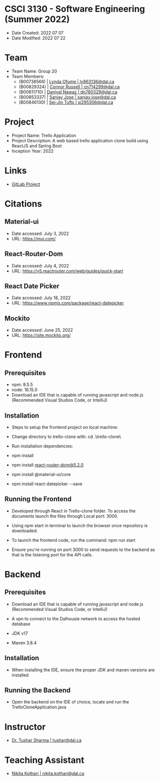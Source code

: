 # CSCI 3130 - Software Engineering (Summer 2022)

- Date Created: 2022 07 07
- Date Modified: 2022 07 22

# Team

- Team Name: Group 20
- Team Members:
  - (B00738568) | [Lynda Ofume | ly863136@dal.ca](ly863136@dal.ca)
  - (B00829324) | [Connor Russell | cn714299@dal.ca](cn714299@dal.ca)
  - (B00811710) | [Daniyal Nawaz | dn780329@dal.ca](dn780329@dal.ca)
  - (B00853337) | [Sanjay Jose | sanjay.jose@dal.ca](sanjay.jose@dal.ca)
  - (B00846130) | [Sei-Jin Tufts | sj295306@dal.ca](sj295306@dal.ca)


# Project

- Project Name: Trello Application
- Project Description: A web based trello application clone build using ReactJS and Spring Boot
- Inception Year: 2022

# Links

- [GitLab Project](https://git.cs.dal.ca/courses/2022-summer/csci-3130/projects/group20)

# Citations

## Material-ui
- Date accessed: July 3, 2022
- URL: https://mui.com/

## React-Router-Dom
- Date accessed: July 4, 2022
- URL: https://v5.reactrouter.com/web/guides/quick-start

## React Date Picker
- Date accessed: July 18, 2022
- URL: https://www.npmjs.com/package/react-datepicker

## Mockito
- Date accessed: June 25, 2022
- URL: https://site.mockito.org/

# Frontend

## Prerequisites

- npm: 8.5.5
- node: 16.15.0
- Download an IDE that is capable of running javascript and node.js (Recommended Visual Studios Code, or IntelliJ)

## Installation

- Steps to setup the frontend project on local machine:

- Change directory to trello-clone with: cd .\trello-clone\ 

- Run installation dependencies:
- npm install
- npm install react-router-dom@5.2.0
- npm install @material-ui/core
- npm install react-datepicker --save


## Running the Frontend

- Developed through React in Trello-clone folder. To access the documents launch the files through Local port: 3000. 
- Using npm start in terminal to launch the browser once repository is downloaded.

- To launch the frontend code, run the command: npm run start

- Ensure you're running on port 3000 to send requests to the backend as that is the listening port for the API calls.


# Backend

## Prerequisites

- Download an IDE that is capable of running javascript and node.js (Recommended Visual Studios Code, or IntelliJ)

- A vpn to connect to the Dalhousie network to access the hosted database
- JDK v17
- Maven 3.8.4

## Installation

- When installing the IDE, ensure the proper JDK and maven versions are installed

## Running the Backend

- Open the backend on the IDE of choice, locate and run the TrelloCloneApplication.java

# Instructor

- [Dr. Tushar Sharma | tushar@dal.ca](tushar@dal.ca)

# Teaching Assistant

- [Nikita Kothari | nikita.kothari@dal.ca](nikita.kothari@dal.ca)
